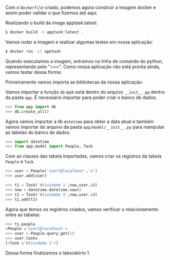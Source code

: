 
Com o `Dockerfile` criado, podemos agora construir a imagem docker e assim poder validar o que fizemos até aqui.

Realizando o build da image apptask:latest:

```bash
$ docker build -t apptask:latest .
```

Vamos rodar a imagem e realizar algumas testes em nossa aplicação: 

```bash
$ docker run -it apptask
```

Quando executamos a imagem, entramos na linha de comando do python, representando pelo ">>>". Como nossa aplicação não está pronta ainda, vamos testar dessa forma:

Primeiramente vamos importa as bibliotecas da nossa aplicação:

Vamos importar a função `db` que está dentro do arquivo `__init__.pp` dentro da pasta `app`. É necessário importar para poder criar o banco de dados.

```python
>>> from app import db
>>> db.create_all()
```

Agora vamos importar a lib `datetime` para obter a data atual e também vamos importar do arquivo da pasta `app/model/__init__.py` para manipular as tabelas do banco de dados.

```python
>>> import datetime
>>> from app.model import People, Task
```
Com as classes das tabela importadas, vamos criar os registros da tabela `People` e `Task`.

```python
>>> user = People('user1@localhost','x')
>>> user.add(user)

>>> t1 = Task('Atividade 1',now,user.id)
>>> now = datetime.datetime.now()
>>> t1 = Task('Atividade 1',now,user.id)
>>> t1.add(t1)
```

Agora que temos os registros criados, vamos verificar o relacionamento entre as tabelas:

```python
>>> t1.people
<People u'user1@localhost'>
>>> user = People.query.get(1)
>>> user.tasks
[<Task u'Atividade 1'>]
```

Dessa forma finalizamos o laboratório 1.